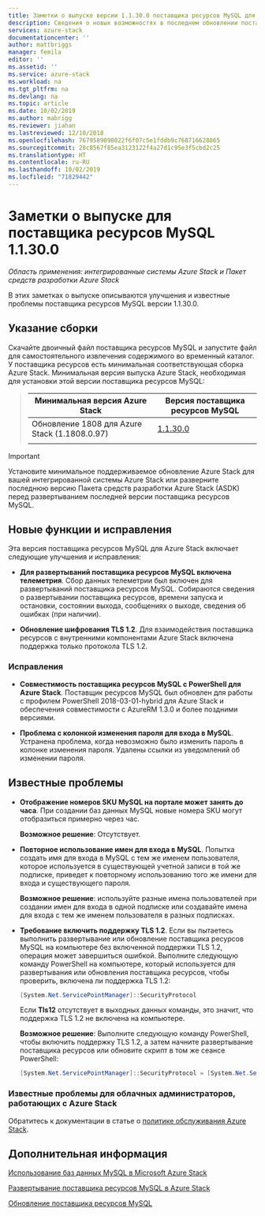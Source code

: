 ```yaml
---
title: Заметки о выпуске версии 1.1.30.0 поставщика ресурсов MySQL для Azure Stack | Документация Майкрософт
description: Сведения о новых возможностях в последнем обновлении поставщика ресурсов MySQL для Azure Stack, об известных проблемах и о том, где можно скачать обновление.
services: azure-stack
documentationcenter: ''
author: mattbriggs
manager: femila
editor: ''
ms.assetid: ''
ms.service: azure-stack
ms.workload: na
ms.tgt_pltfrm: na
ms.devlang: na
ms.topic: article
ms.date: 10/02/2019
ms.author: mabrigg
ms.reviewer: jiahan
ms.lastreviewed: 12/10/2018
ms.openlocfilehash: 7679589090022f6f07c5e1fddb9c768716628865
ms.sourcegitcommit: 28c8567f85ea3123122f4a27d1c95e3f5cbd2c25
ms.translationtype: HT
ms.contentlocale: ru-RU
ms.lasthandoff: 10/02/2019
ms.locfileid: "71829442"
---
```

# <a name="mysql-resource-provider-11300--release-notes"></a>Заметки о выпуске для поставщика ресурсов MySQL 1.1.30.0

*Область применения: интегрированные системы Azure Stack и Пакет средств разработки Azure Stack*

В этих заметках о выпуске описываются улучшения и известные проблемы поставщика ресурсов MySQL версии 1.1.30.0.

## <a name="build-reference"></a>Указание сборки
Скачайте двоичный файл поставщика ресурсов MySQL и запустите файл для самостоятельного извлечения содержимого во временный каталог. У поставщика ресурсов есть минимальная соответствующая сборка Azure Stack. Минимальная версия выпуска Azure Stack, необходимая для установки этой версии поставщика ресурсов MySQL:

> |Минимальная версия Azure Stack|Версия поставщика ресурсов MySQL|
> |-----|-----|
> |Обновление 1808 для Azure Stack (1.1808.0.97)|[1.1.30.0](https://aka.ms/azurestackmysqlrp11300)|
> |     |     |

> [!IMPORTANT]
> Установите минимальное поддерживаемое обновление Azure Stack для вашей интегрированной системы Azure Stack или разверните последнюю версию Пакета средств разработки Azure Stack (ASDK) перед развертыванием последней версии поставщика ресурсов MySQL.

## <a name="new-features-and-fixes"></a>Новые функции и исправления
Эта версия поставщика ресурсов MySQL для Azure Stack включает следующие улучшения и исправления:

- **Для развертываний поставщика ресурсов MySQL включена телеметрия**. Сбор данных телеметрии был включен для развертываний поставщика ресурсов MySQL. Собираются сведения о развертывании поставщика ресурсов, времени запуска и остановки, состоянии выхода, сообщениях о выходе, сведения об ошибках (при наличии).

- **Обновление шифрования TLS 1.2**. Для взаимодействия поставщика ресурсов с внутренними компонентами Azure Stack включена поддержка только протокола TLS 1.2. 

### <a name="fixes"></a>Исправления

- **Совместимость поставщика ресурсов MySQL с PowerShell для Azure Stack**. Поставщик ресурсов MySQL был обновлен для работы с профилем PowerShell 2018-03-01-hybrid для Azure Stack и обеспечения совместимости с AzureRM 1.3.0 и более поздними версиями.

- **Проблема с колонкой изменения пароля для входа в MySQL**. Устранена проблема, когда невозможно было изменить пароль в колонке изменения пароля. Удалены ссылки из уведомлений об изменении пароля.

## <a name="known-issues"></a>Известные проблемы 

- **Отображение номеров SKU MySQL на портале может занять до часа**. При создании баз данных MySQL новые номера SKU могут отобразиться примерно через час. 

    **Возможное решение**: Отсутствует.

- **Повторное использование имен для входа в MySQL**. Попытка создать имя для входа в MySQL с тем же именем пользователя, которое используется в существующей учетной записи в той же подписке, приведет к повторному использованию того же имени для входа и существующего пароля. 

    **Возможное решение**: используйте разные имена пользователей при создании имен для входа в одной подписке или создавайте имена для входа с тем же именем пользователя в разных подписках.

- **Требование включить поддержку TLS 1.2**. Если вы пытаетесь выполнить развертывание или обновление поставщика ресурсов MySQL на компьютере без включенной поддержки TLS 1.2, операция может завершиться ошибкой. Выполните следующую команду PowerShell на компьютере, который используется для развертывания или обновления поставщика ресурсов, чтобы проверить, включена ли поддержка TLS 1.2:

  ```powershell
  [System.Net.ServicePointManager]::SecurityProtocol
  ```

  Если **Tls12** отсутствует в выходных данных команды, это значит, что поддержка TLS 1.2 не включена на компьютере.

    **Возможное решение**: Выполните следующую команду PowerShell, чтобы включить поддержку TLS 1.2, а затем начните развертывание поставщика ресурсов или обновите скрипт в том же сеансе PowerShell:

    ```powershell
    [System.Net.ServicePointManager]::SecurityProtocol = [System.Net.SecurityProtocolType]::Tls12
    ```
 
### <a name="known-issues-for-cloud-admins-operating-azure-stack"></a>Известные проблемы для облачных администраторов, работающих с Azure Stack
Обратитесь к документации в статье о [политике обслуживания Azure Stack](azure-stack-servicing-policy.md).

## <a name="next-steps"></a>Дополнительная информация
[Использование баз данных MySQL в Microsoft Azure Stack](azure-stack-mysql-resource-provider.md)

[Развертывание поставщика ресурсов MySQL в Azure Stack](azure-stack-mysql-resource-provider-deploy.md#prerequisites)

[Обновление поставщика ресурсов MySQL](azure-stack-mysql-resource-provider-update.md) 